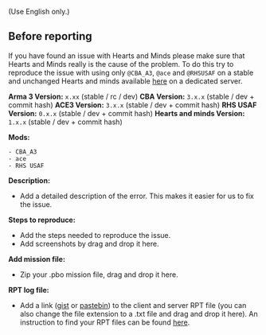 (Use English only.)

## Before reporting

If you have found an issue with Hearts and Minds please make sure that Hearts and Minds really is the cause of the problem. To do this try to reproduce the issue with using only `@CBA_A3`, `@ace` and `@RHSUSAF` on a stable and unchanged Hearts and minds available [here](https://github.com/Vdauphin/HeartsAndMinds/releases) on a dedicated server.

**Arma 3 Version:** `x.xx` (stable / rc / dev)
**CBA Version:** `3.x.x` (stable / dev + commit hash)
**ACE3 Version:** `3.x.x` (stable / dev + commit hash)
**RHS USAF Version:** `0.x.x` (stable / dev + commit hash)
**Hearts and minds Version:** `1.x.x` (stable / dev + commit hash)

**Mods:**
```
- CBA_A3
- ace
- RHS USAF
```

**Description:**
- Add a detailed description of the error. This makes it easier for us to fix the issue.

**Steps to reproduce:**
- Add the steps needed to reproduce the issue.
- Add screenshots by drag and drop it here.

**Add mission file:**
- Zip your .pbo mission file, drag and drop it here.

**RPT log file:**
- Add a link ([gist](https://gist.github.com) or [pastebin](http://pastebin.com)) to the client and server RPT file (you can also change the file extension to a .txt file and drag and drop it here). An instruction to find your RPT files can be found [here](https://community.bistudio.com/wiki/Crash_Files#Arma_3).

